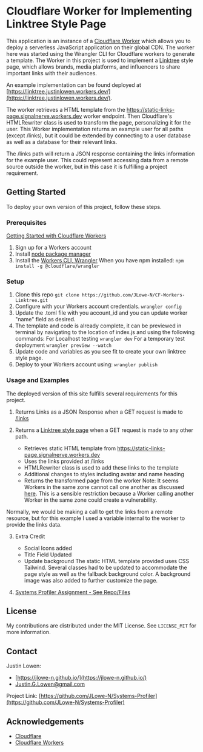 # Cloudflare Worker for Implementing Linktree Style Page

This application is an instance of a [Cloudflare Worker](https://workers.cloudflare.com/)
which allows you to deploy a serverless JavaScript application on their global CDN.
The worker here was started using the Wrangler CLI for Cloudflare workers to generate
a template.  The Worker in this project is used to implement a [Linktree](https://linktr.ee/)
style page, which allows brands, media platforms, and influencers to share important links
with their audiences.

An example implementation can be found deployed at [https://linktree.justinlowen.workers.dev/](https://linktree.justinlowen.workers.dev/).

The worker retrieves a HTML template from the https://static-links-page.signalnerve.workers.dev worker endpoint.
Then Cloudflare's HTMLRewriter class is used to transform the page, personalizing it
for the user.  This Worker implementation returns an example user for all paths (except /links),
but it could be extended by connecting to a user database as well as a database for their relevant
links.

The /links path will return a JSON response containing the links information for
the example user.  This could represent accessing data from a remote source outside
the worker, but in this case it is fulfilling a project requirement.

##  Getting Started

To deploy your own version of this project, follow these steps.

### Prerequisites

[Getting Started with Cloudflare Workers](https://developers.cloudflare.com/workers/learning/getting-started)
1. Sign up for a Workers account
2. Install [node package manager](https://www.npmjs.com/get-npm)
3. Install the [Workers CLI, Wrangler](https://github.com/cloudflare/wrangler)
When you have npm installed:
```npm install -g @cloudflare/wrangler```


### Setup

1. Clone this repo
```git clone https://github.com/JLowe-N/CF-Workers-Linktree.git```
2. Configure with your Workers account credentials.
```wrangler config```
3. Update the .toml file with you account_id and you can update worker "name" field as desired.
4. The template and code is already complete, it can be previewed in terminal by
navigating to the location of index.js and using the following commands:
For Localhost testing
```wrangler dev```
For a temporary test deployment
```wrangler preview --watch```
5. Update code and variables as you see fit to create your own linktree style page.
6. Deploy to your Workers account using:
```wrangler publish```

### Usage and Examples

The deployed version of this site fulfills several requirements for this
project.

1. Returns Links as a JSON Response when a GET request is made to [/links](https://linktree.justinlowen.workers.dev/links)

2. Returns a [Linktree style page](https://linktree.justinlowen.workers.dev/justin) when a GET request is made to any other path.
    - Retrieves static HTML template from https://static-links-page.signalnerve.workers.dev
    - Uses the links provided at /links
    - HTMLRewriter class is used to add these links to the template
    - Additional changes to styles including avatar and name heading
    - Returns the transformed page from the worker
Note: It seems Workers in the same zone cannot call one another as discussed [here](https://community.cloudflare.com/t/issue-with-worker-to-worker-https-request/94472/6).
This is a sensible restriction because a Worker calling another Worker in the same zone could
create a vulnerability.

Normally, we would be making a call to get the links from a remote resource,
but for this example I used a variable internal to the worker to provide the links data.

3. Extra Credit
    - Social Icons added
    - Title Field Updated
    - Update background
The static HTML template provided uses CSS Tailwind.  Several classes had to be updated
to accommodate the page style as well as the fallback background color. A background
image was also added to further customize the page.

4. [Systems Profiler Assignment - See Repo/Files](https://github.com/JLowe-N/Systems-Profiler)

## License

My contributions are distributed under the MIT License. See `LICENSE_MIT` for more information.

## Contact
Justin Lowen: 
- [https://jlowe-n.github.io/](https://jlowe-n.github.io/)
- [Justin.G.Lowen@gmail.com](mailto:Justin.G.Lowen@gmail.com)

Project Link: [https://github.com/JLowe-N/Systems-Profiler](https://github.com/JLowe-N/Systems-Profiler)

## Acknowledgements
- [Cloudflare](https://www.cloudflare.com/)
- [Cloudflare Workers](https://workers.cloudflare.com/)
